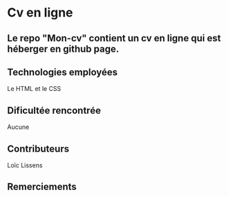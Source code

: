 # Cv en ligne
Le repo "Mon-cv" contient un cv en ligne qui est héberger en github page.
-------
## Technologies employées

Le HTML et le CSS

## Dificultée rencontrée 


Aucune

## Contributeurs


Loïc Lissens

## Remerciements

